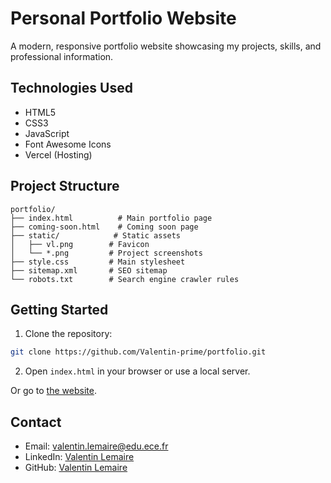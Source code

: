 # Personal Portfolio Website

A modern, responsive portfolio website showcasing my projects, skills, and professional information.

## Technologies Used

- HTML5
- CSS3
- JavaScript
- Font Awesome Icons
- Vercel (Hosting)

## Project Structure

```
portfolio/
├── index.html          # Main portfolio page
├── coming-soon.html    # Coming soon page
├── static/            # Static assets
│   ├── vl.png        # Favicon
│   └── *.png         # Project screenshots
├── style.css         # Main stylesheet
├── sitemap.xml       # SEO sitemap
└── robots.txt        # Search engine crawler rules
```

## Getting Started

1. Clone the repository:
```bash
git clone https://github.com/Valentin-prime/portfolio.git
```

2. Open `index.html` in your browser or use a local server.

Or go to [the website](https://valentin-lemaire.vercel.app).

## Contact

- Email: valentin.lemaire@edu.ece.fr
- LinkedIn: [Valentin Lemaire](https://linkedin.com/in/valentin-lemaire-78b67a328/)
- GitHub: [Valentin Lemaire](https://github.com/Valentin-Lemaire) 